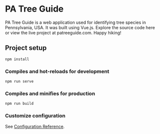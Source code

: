 # PA Tree Guide

PA Tree Guide is a web application used for identifying tree species in Pennsylvania, USA. It was built using Vue.js. Explore the source code here or view the live project at patreeguide.com. Happy hiking!

## Project setup

```
npm install
```

### Compiles and hot-reloads for development

```
npm run serve
```

### Compiles and minifies for production

```
npm run build
```

### Customize configuration

See [Configuration Reference](https://cli.vuejs.org/config/).
